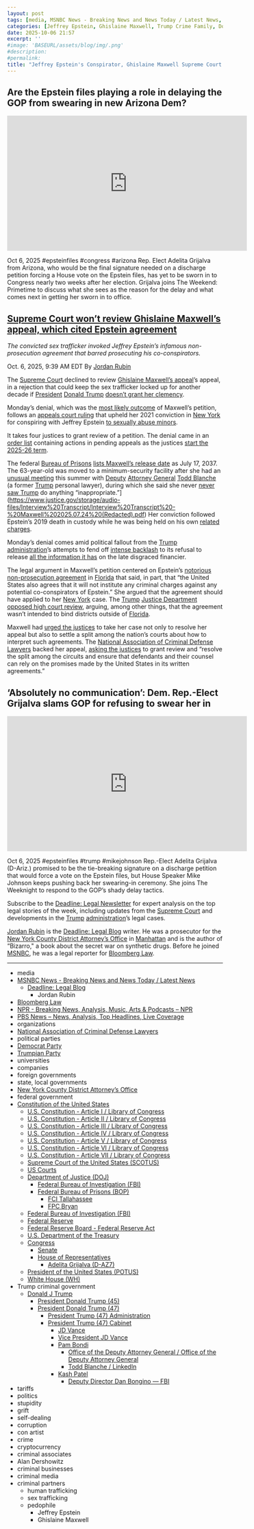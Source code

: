 ```yaml
---
layout: post
tags: [media, MSNBC News - Breaking News and News Today / Latest News, Deadline –  Legal Blog, Jordan Rubin, Bloomberg Law, NPR - Breaking News Analysis Music Arts & Podcasts – NPR, PBS News – News Analysis Top Headlines Live Coverage, organizations, National Association of Criminal Defense Lawyers, political parties, Democrat Party, Trumpian Party, universities, companies, foreign governments, state local governments, New York County District Attorney’s Office, federal government, Constitution of the United States, U.S. Constitution - Article I / Library of Congress, U.S. Constitution - Article II / Library of Congress, U.S. Constitution - Article III / Library of Congress, U.S. Constitution - Article IV / Library of Congress, U.S. Constitution - Article V / Library of Congress, U.S. Constitution - Article VI / Library of Congress, U.S. Constitution - Article VII / Library of Congress, Supreme Court of the United States (SCOTUS), US Courts, Department of Justice (DOJ), Federal Bureau of Investigation (FBI), Federal Bureau of Prisons (BOP), FCI Tallahassee, FPC Bryan, Federal Bureau of Investigation (FBI), Federal Reserve, Federal Reserve Board - Federal Reserve Act, U.S. Department of the Treasury, Congress, Senate, House of Representatives, Adelita Grijalva (D-AZ7), President of the United States (POTUS), White House (WH), Trump criminal government, Donald J Trump, President Donald Trump (45), President Donald Trump (47), President Trump (47) Administration, President Trump (47) Cabinet, JD Vance, Vice President JD Vance, Pam Bondi, Office of the Deputy Attorney General / Office of the Deputy Attorney General, Todd Blanche / LinkedIn, Kash Patel, Deputy Director Dan Bongino — FBI, tariffs, politics, stupidity, grift, self-dealing, corruption, con artist, crime, cryptocurrency, criminal associates, Alan Dershowitz, criminal businesses, criminal media, criminal partners, human trafficking, sex trafficking, pedophile, Jeffrey Epstein, Ghislaine Maxwell]
categories: [Jeffrey Epstein, Ghislaine Maxwell, Trump Crime Family, Donald Trump]
date: 2025-10-06 21:57
excerpt: ''
#image: 'BASEURL/assets/blog/img/.png'
#description:
#permalink:
title: "Jeffrey Epstein's Conspirator, Ghislaine Maxwell Supreme Court Appeal Is Denied"
---
```


## Are the Epstein files playing a role in delaying the GOP from swearing in new Arizona Dem?

<iframe width="560" height="315" src="https://www.youtube.com/embed/9vP7ByDuXc4?si=NdJ0i72si5py6Z2E" title="YouTube video player" frameborder="0" allow="accelerometer; autoplay; clipboard-write; encrypted-media; gyroscope; picture-in-picture; web-share" referrerpolicy="strict-origin-when-cross-origin" allowfullscreen></iframe>

Oct 6, 2025  #epsteinfiles #congress #arizona
Rep. Elect Adelita Grijalva from Arizona, who would be the final signature needed on a discharge petition forcing a House vote on the Epstein files, has yet to be sworn in to Congress nearly two weeks after her election. Grijalva joins The Weekend: Primetime to discuss what she sees as the reason for the delay and what comes next in getting her sworn in to office.

## [Supreme Court won’t review Ghislaine Maxwell’s appeal, which cited Epstein agreement](https://www.msnbc.com/deadline-white-house/deadline-legal-blog/ghislaine-maxwell-appeal-supreme-court-epstein-trump-rcna235391)

*The convicted sex trafficker invoked Jeffrey Epstein’s infamous non-prosecution agreement that barred prosecuting his co-conspirators.*

Oct. 6, 2025, 9:39 AM EDT
By [Jordan Rubin](https://www.msnbc.com/author/jordan-rubin-ncpn1301611)

The [Supreme Court](https://www.supremecourt.gov/) declined to review [Ghislaine Maxwell’s appeal](https://www.msnbc.com/deadline-white-house/deadline-legal-blog/supreme-court-ghislaine-maxwell-review-private-conference-rcna221981)’s appeal, in a rejection that could keep the sex trafficker locked up for another decade if [President](https://www.whitehouse.gov/) [Donald Trump](https://www.donaldjtrump.com/) [doesn’t grant her clemency](https://www.msnbc.com/opinion/msnbc-opinion/trump-ghislaine-maxwell-pardon-unlikely-epstein-case-rcna221335).

Monday’s denial, which was the [most likely outcome](https://www.msnbc.com/deadline-white-house/deadline-legal-blog/supreme-court-ghislaine-maxwell-petition-epstein-trump-rcna233941) of Maxwell’s petition, follows an [appeals court ruling](https://www.msnbc.com/deadline-white-house/deadline-legal-blog/ghislaine-maxwell-supreme-court-appeal-brief-epstein-trump-rcna221567) that upheld her 2021 conviction in [New York](https://www.ny.gov/) for conspiring with Jeffrey Epstein [to sexually abuse minors](https://www.justice.gov/usao-sdny/pr/ghislaine-maxwell-sentenced-20-years-prison-conspiring-jeffrey-epstein-sexually-abuse).

It takes four justices to grant review of a petition. The denial came in an [order list](https://www.supremecourt.gov/orders/courtorders/100625zor_5368.pdf) containing actions in pending appeals as the justices [start the 2025-26 term](https://www.msnbc.com/deadline-white-house/deadline-legal-blog/supreme-court-term-trump-cases-deadline-newsletter-rcna235474).

The federal [Bureau of Prisons](https://www.bop.gov/) [lists Maxwell’s release date](https://www.bop.gov/inmateloc/) as July 17, 2037. The 63-year-old was moved to a minimum-security facility after she had an [unusual meeting](https://www.msnbc.com/deadline-white-house/deadline-legal-blog/ghislaine-maxwell-todd-blanche-doj-transcripts-audio-rcna226676) this summer with [Deputy](https://www.justice.gov/dag/) [Attorney General](https://www.justice.gov/) [Todd Blanche](https://www.justice.gov/dag/) (a former [Trump](https://www.donaldjtrump.com/) personal lawyer), during which she said she never [never saw Trump](https://www.donaldjtrump.com/) do anything “inappropriate.”](https://www.justice.gov/storage/audio-files/Interview%20Transcript/Interview%20Transcript%20-%20Maxwell%202025.07.24%20(Redacted).pdf) Her conviction followed Epstein’s 2019 death in custody while he was being held on his own [related charges](https://storage.courtlistener.com/recap/gov.uscourts.nysd.518649/gov.uscourts.nysd.518649.2.0_7.pdf).

Monday’s denial comes amid political fallout from the [Trump](https://www.donaldjtrump.com/) [administration](https://www.whitehouse.gov/administration/)’s attempts to fend off [intense backlash](https://www.pbs.org/weta/washingtonweek/video/2025/07/trump-enraged-by-magas-epstein-backlash) to its refusal to release [all the information it has](https://www.msnbc.com/deadline-white-house/deadline-legal-blog/jeffrey-epstein-grand-jury-transcripts-unsealed-ruling-rcna224551) on the late disgraced financier.

The legal argument in Maxwell’s petition centered on Epstein’s [notorious non-prosecution agreement](https://www.npr.org/2020/11/12/934265386/jeffrey-epsteins-former-prosecutors-used-poor-judgment-in-deal-doj-says) in [Florida](https://www.myflorida.gov/) that said, in part, that “the United States also agrees that it will not institute any criminal charges against any potential co-conspirators of Epstein.” She argued that the agreement should have applied to her [New York](https://www.ny.gov/) case. The [Trump](https://www.donaldjtrump.com/) [Justice Department](https://www.justice.gov/) [opposed high court review](https://www.supremecourt.gov/DocketPDF/24/24-1073/365132/20250714161434468_24-1073_Maxwell_Opp.pdf), arguing, among other things, that the agreement wasn’t intended to bind districts outside of [Florida](https://www.myflorida.gov/).

Maxwell had [urged the justices](https://www.msnbc.com/deadline-white-house/deadline-legal-blog/supreme-court-ghislaine-maxwell-appeal-epstein-trump-rcna220042) to take her case not only to resolve her appeal but also to settle a split among the nation’s courts about how to interpret such agreements. The [National Association of Criminal Defense Lawyers](https://www.nacdl.org/) backed her appeal, [asking the justices](https://www.supremecourt.gov/DocketPDF/24/24-1073/358461/20250509132003864_24-1073%20Amicus%20Brief.pdf) to grant review and “resolve the split among the circuits and ensure that defendants and their counsel can rely on the promises made by the United States in its written agreements.”

## ‘Absolutely no communication’: Dem. Rep.-Elect Grijalva slams GOP for refusing to swear her in

<iframe width="560" height="315" src="https://www.youtube.com/embed/_pkWPPb1dhY?si=7tEtkhnTaQcYU-Tt" title="YouTube video player" frameborder="0" allow="accelerometer; autoplay; clipboard-write; encrypted-media; gyroscope; picture-in-picture; web-share" referrerpolicy="strict-origin-when-cross-origin" allowfullscreen></iframe>

Oct 6, 2025  #epsteinfiles #trump #mikejohnson
Rep.-Elect Adelita Grijalva (D-Ariz.) promised to be the tie-breaking signature on a discharge petition that would force a vote on the Epstein files, but House Speaker Mike Johnson keeps pushing back her swearing-in ceremony. She joins The Weeknight to respond to the GOP’s shady delay tactics.

Subscribe to the [Deadline: Legal Newsletter](https://link.msnbc.com/join/5ck/msnbc-deadlinelegal-signup-inline) for expert analysis on the top legal stories of the week, including updates from the [Supreme Court](https://www.supremecourt.gov/) and developments in the [Trump](https://www.donaldjtrump.com/) [administration](https://www.whitehouse.gov/administration/)’s legal cases.

[Jordan Rubin](https://www.msnbc.com/author/jordan-rubin-ncpn1301611) is the [Deadline: Legal Blog](https://www.msnbc.com/deadline-white-house) writer. He was a prosecutor for the [New York County District Attorney’s Office](https://manhattanda.org/) in [Manhattan](https://manhattanda.org/) and is the author of “Bizarro," a book about the secret war on synthetic drugs. Before he joined [MSNBC](https://www.msnbc.com/), he was a legal reporter for [Bloomberg Law](https://pro.bloomberglaw.com/).

----
- media
- [MSNBC News - Breaking News and News Today / Latest News](https://www.msnbc.com/)
    - [Deadline: Legal Blog](https://www.msnbc.com/deadline-white-house)
        - Jordan Rubin
- [Bloomberg Law](https://pro.bloomberglaw.com/)
- [NPR - Breaking News, Analysis, Music, Arts & Podcasts – NPR](https://www.npr.org/)
- [PBS News – News, Analysis, Top Headlines, Live Coverage](https://www.pbs.org/)
- organizations
- [National Association of Criminal Defense Lawyers](https://www.nacdl.org/)
- political parties
- [Democrat Party](https://www.democrats.org/)
- [Trumpian Party](https://www.gop.com/)
- universities
- companies
- foreign governments
- state, local governments 
- [New York County District Attorney’s Office](https://manhattanda.org/)
- federal government
- [Constitution of the United States](https://constitution.congress.gov/constitution/)
    - [U.S. Constitution - Article I / Library of Congress](https://constitution.congress.gov/constitution/article-1/)
    - [U.S. Constitution - Article II / Library of Congress](https://constitution.congress.gov/constitution/article-2/)
    - [U.S. Constitution - Article III / Library of Congress](https://constitution.congress.gov/constitution/article-3/)
    - [U.S. Constitution - Article IV / Library of Congress](https://constitution.congress.gov/constitution/article-4/)
    - [U.S. Constitution - Article V / Library of Congress](https://constitution.congress.gov/constitution/article-5/)
    - [U.S. Constitution - Article VI / Library of Congress](https://constitution.congress.gov/constitution/article-6/)
    - [U.S. Constitution - Article VII / Library of Congress](https://constitution.congress.gov/constitution/article-7/)
    - [Supreme Court of the United States (SCOTUS)](https://www.supremecourt.gov/)
    - [US Courts](https://www.uscourts.gov/)
    - [Department of Justice (DOJ)](https://www.justice.gov/)
        - [Federal Bureau of Investigation (FBI)](https://www.fbi.gov/)
        - [Federal Bureau of Prisons (BOP)](https://www.bop.gov/)
            - [FCI Tallahassee](https://www.bop.gov/locations/institutions/tal/)
            - [FPC Bryan](https://www.bop.gov/locations/institutions/bry/)
    - [Federal Bureau of Investigation (FBI)](https://www.fbi.gov/)
    - [Federal Reserve](https://www.federalreserve.gov/)
    - [Federal Reserve Board - Federal Reserve Act](https://www.federalreserve.gov/aboutthefed/fract.htm)
    - [U.S. Department of the Treasury](https://home.treasury.gov/)
    - [Congress](https://www.congress.gov/)
        - [Senate](https://www.senate.gov/)
        - [House of Representatives](https://www.house.gov/)
            - [Adelita Grijalva (D-AZ7)](https://grijalva.house.gov/)
     - [President of the United States (POTUS)](https://www.whitehouse.gov/)
    - [White House (WH)](https://www.whitehouse.gov/)
- Trump criminal government 
    - [Donald J Trump](https://www.donaldjtrump.com/)
        - [President Donald Trump (45)](https://trumpwhitehouse.archives.gov/)
        - [President Donald Trump (47)](https://www.whitehouse.gov/administration/donald-j-trump/)
            - [President Trump (47) Administration](https://www.whitehouse.gov/administration/)
            - [President Trump (47) Cabinet](https://www.whitehouse.gov/administration/the-cabinet/)
                - [JD Vance](https://www.linkedin.com/in/jd-vance-770a9047/)
                - [Vice President JD Vance](https://www.whitehouse.gov/administration/jd-vance/)
                - [Pam Bondi](https://www.justice.gov/ag/staff-profile/meet-attorney-general)
                    - [Office of the Deputy Attorney General / Office of the Deputy Attorney General](https://www.justice.gov/dag)
                    - [Todd Blanche / LinkedIn](https://www.linkedin.com/in/toddblanche/)
                - [Kash Patel](https://www.fbi.gov/about/leadership-and-structure/director-patel)
                    - [Deputy Director Dan Bongino — FBI](https://www.fbi.gov/about/leadership-and-structure/deputy-director-dan-bongino)
- tariffs
- politics
- stupidity
- grift
- self-dealing
- corruption
- con artist 
- crime
- cryptocurrency 
- criminal associates
- Alan Dershowitz
- criminal businesses
- criminal media 
- criminal partners
    - human trafficking 
    - sex trafficking 
    - pedophile 
        - Jeffrey Epstein 
        - Ghislaine Maxwell
